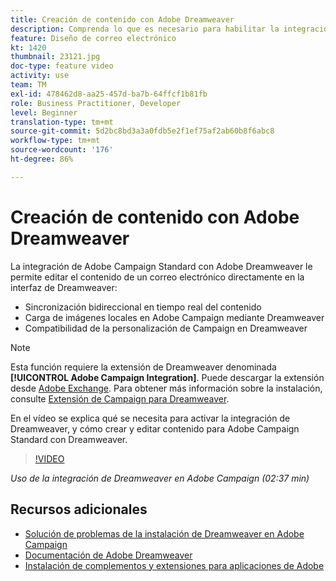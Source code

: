 ```yaml
---
title: Creación de contenido con Adobe Dreamweaver
description: Comprenda lo que es necesario para habilitar la integración de Dreamweaver y cómo crear y editar contenido para Adobe Campaign Standard con Dreamweaver.
feature: Diseño de correo electrónico
kt: 1420
thumbnail: 23121.jpg
doc-type: feature video
activity: use
team: TM
exl-id: 478462d8-aa25-457d-ba7b-64ffcf1b81fb
role: Business Practitioner, Developer
level: Beginner
translation-type: tm+mt
source-git-commit: 5d2bc8bd3a3a0fdb5e2f1ef75af2ab60b8f6abc8
workflow-type: tm+mt
source-wordcount: '176'
ht-degree: 86%

---
```


# Creación de contenido con Adobe Dreamweaver

La integración de Adobe Campaign Standard con Adobe Dreamweaver le permite editar el contenido de un correo electrónico directamente en la interfaz de Dreamweaver:

* Sincronización bidireccional en tiempo real del contenido
* Carga de imágenes locales en Adobe Campaign mediante Dreamweaver
* Compatibilidad de la personalización de Campaign en Dreamweaver

>[!NOTE]
>
>Esta función requiere la extensión de Dreamweaver denominada **[!UICONTROL Adobe Campaign Integration]**. Puede descargar la extensión desde [Adobe Exchange](https://exchange.adobe.com/creativecloud.html#search). Para obtener más información sobre la instalación, consulte [Extensión de Campaign para Dreamweaver](https://helpx.adobe.com/es/dreamweaver/using/working-with-dreamweaver-and-campaign.html).

En el vídeo se explica qué se necesita para activar la integración de Dreamweaver, y cómo crear y editar contenido para Adobe Campaign Standard con Dreamweaver.

>[!VIDEO](https://video.tv.adobe.com/v/23121?quality=12)

*Uso de la integración de Dreamweaver en Adobe Campaign (02:37 min)*

## Recursos adicionales

* [Solución de problemas de la instalación de Dreamweaver en Adobe Campaign](https://helpx.adobe.com/es/dreamweaver/kb/dreamweaver-campaign-integration-issue.html)
* [Documentación de Adobe Dreamweaver](https://helpx.adobe.com/dreamweaver/using/working-with-dreamweaver-and-campaign.html)
* [Instalación de complementos y extensiones para aplicaciones de Adobe](https://helpx.adobe.com/es/creative-cloud/kb/installingextensionsandaddons.html)
